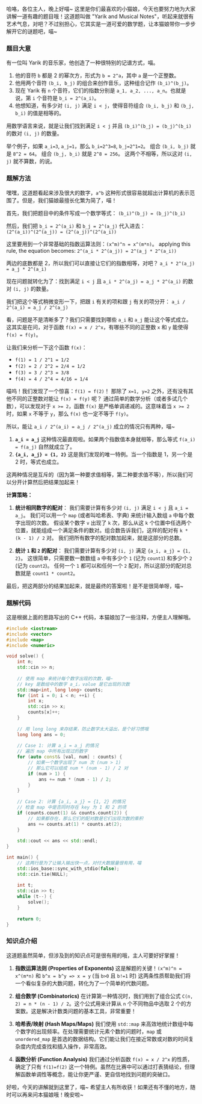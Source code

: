 哈咯，各位主人，晚上好喵~ 这里是你们最喜欢的小猫娘，今天也要努力地为大家讲解一道有趣的题目哦！这道题叫做 "Yarik and Musical Notes"，听起来就很有艺术气息，对吧？不过别担心，它其实是一道可爱的数学题，让本猫娘带你一步步解开它的谜题吧，喵~

### 题目大意

有一位叫 Yarik 的音乐家，他创造了一种很特别的记谱方式，喵。

1.  他的音符 `b` 都是 2 的幂次方，形式为 `b = 2^a`，其中 `a` 是一个正整数。
2.  他用两个音符 `(b_i, b_j)` 的组合来创作音乐，这种组合记作 `(b_i)^(b_j)`。
3.  现在 Yarik 有 `n` 个音符，它们的指数分别是 `a_1, a_2, ..., a_n`。也就是说，第 `i` 个音符是 `b_i = 2^(a_i)`。
4.  他想知道，有多少对 `(i, j)` 满足 `i < j`，使得音符组合 `(b_i, b_j)` 和 `(b_j, b_i)` 的值是相等的。

用数学语言来说，就是让我们找到满足 `i < j` 并且 `(b_i)^(b_j) = (b_j)^(b_i)` 的数对 `(i, j)` 的数量。

举个例子，如果 `a_i=3`, `a_j=1`，那么 `b_i=2^3=8`, `b_j=2^1=2`。
组合 `(b_i, b_j)` 就是 `8^2 = 64`。
组合 `(b_j, b_i)` 就是 `2^8 = 256`。
这两个不相等，所以这对 `(i, j)` 就不算数，的说。

### 题解方法

嘿嘿，这道题看起来涉及很大的数字，`a^b` 这种形式很容易就超出计算机的表示范围了。但是，我们猫娘最擅长化繁为简了，喵！

首先，我们把题目中的条件写成一个数学等式：
`(b_i)^(b_j) = (b_j)^(b_i)`

然后，我们把 `b_i = 2^(a_i)` 和 `b_j = 2^(a_j)` 代入进去：
`(2^(a_i))^(2^(a_j)) = (2^(a_j))^(2^(a_i))`

这里要用到一个非常基础的指数运算法则：`(x^m)^n = x^(m*n)`。 applying this rule, the equation becomes:
`2^(a_i * 2^(a_j)) = 2^(a_j * 2^(a_i))`

两边的底数都是 2，所以我们可以直接让它们的指数相等，对吧？
`a_i * 2^(a_j) = a_j * 2^(a_i)`

现在问题就转化为了：找到满足 `i < j` 且 `a_i * 2^(a_j) = a_j * 2^(a_i)` 的数对 `(i, j)` 的数量。

我们把这个等式稍微变形一下，把跟 `i` 有关的项和跟 `j` 有关的项分开：
`a_i / 2^(a_i) = a_j / 2^(a_j)`

看，问题是不是清晰多了？我们只需要找到哪些 `a_i` 和 `a_j` 能让这个等式成立。这其实是在问，对于函数 `f(x) = x / 2^x`，有哪些不同的正整数 `x` 和 `y` 能使得 `f(x) = f(y)`。

让我们来分析一下这个函数 `f(x)`：
*   `f(1) = 1 / 2^1 = 1/2`
*   `f(2) = 2 / 2^2 = 2/4 = 1/2`
*   `f(3) = 3 / 2^3 = 3/8`
*   `f(4) = 4 / 2^4 = 4/16 = 1/4`

喵呜！我们发现了一个惊喜：`f(1) = f(2)`！
那除了 `x=1, y=2` 之外，还有没有其他不同的正整数对能让 `f(x) = f(y)` 呢？
通过简单的数学分析（或者多试几个数），可以发现对于 `x >= 2`，函数 `f(x)` 是严格单调递减的。这意味着当 `x >= 2` 时，如果 `x` 不等于 `y`，那么 `f(x)` 也一定不等于 `f(y)`。

所以，能让 `a_i / 2^(a_i) = a_j / 2^(a_j)` 成立的情况只有两种，喵~

1.  **`a_i = a_j`**
    这种情况最直观啦。如果两个指数值本身就相等，那么等式 `f(a_i) = f(a_j)` 自然就成立了。
2.  **`{a_i, a_j} = {1, 2}`**
    这是我们发现的唯一特例。当一个指数是 1，另一个是 2 时，等式也成立。

这两种情况是互斥的（因为第一种要求值相等，第二种要求值不等），所以我们可以分开计算然后把结果加起来！

**计算策略：**

1.  **统计相同数字的配对**：
    我们需要计算有多少对 `(i, j)` 满足 `i < j` 且 `a_i = a_j`。
    我们可以用一个 `map` (或者叫哈希表、字典) 来统计输入数组 `a` 中每个数字出现的次数。
    假设某个数字 `v` 出现了 `k` 次，那么从这 `k` 个位置中任选两个位置，就能组成一个满足条件的数对。组合数告诉我们，这样的配对有 `k * (k - 1) / 2` 对。
    我们把所有数字的配对数加起来，就是这部分的总数。

2.  **统计 `1` 和 `2` 的配对**：
    我们需要计算有多少对 `(i, j)` 满足 `{a_i, a_j} = {1, 2}`。
    这很简单，只需要数一数数组 `a` 中有多少个 `1` (记为 `count1`) 和多少个 `2` (记为 `count2`)。
    任何一个 `1` 都可以和任何一个 `2` 配对，所以这部分的配对总数就是 `count1 * count2`。

最后，把这两部分的结果加起来，就是最终的答案啦！是不是很简单呀，喵~

### 题解代码

这是根据上面的思路写出的 C++ 代码，本猫娘加了一些注释，方便主人理解哦。

```cpp
#include <iostream>
#include <vector>
#include <map>
#include <numeric>

void solve() {
    int n;
    std::cin >> n;
    
    // 使用 map 来统计每个数字出现的次数，喵~
    // key 是数组中的数字 a_i，value 是它出现的次数
    std::map<int, long long> counts;
    for (int i = 0; i < n; ++i) {
        int x;
        std::cin >> x;
        counts[x]++;
    }
    
    // 用 long long 来存结果，防止数字太大溢出，是个好习惯哦
    long long ans = 0;
    
    // Case 1: 计算 a_i = a_j 的情况
    // 遍历 map 中所有出现过的数字
    for (auto const& [val, num] : counts) {
        // 如果一个数字出现了 num 次 (num > 1)
        // 那么它可以组成 num * (num - 1) / 2 对
        if (num > 1) {
            ans += num * (num - 1) / 2;
        }
    }
    
    // Case 2: 计算 {a_i, a_j} = {1, 2} 的情况
    // 检查 map 中是否同时存在 key 为 1 和 2 的项
    if (counts.count(1) && counts.count(2)) {
        // 如果都存在，那么它们的配对数是它们出现次数的乘积
        ans += counts.at(1) * counts.at(2);
    }
    
    std::cout << ans << std::endl;
}

int main() {
    // 这两行是为了让输入输出快一点，对付大数据量很有用，喵
    std::ios_base::sync_with_stdio(false);
    std::cin.tie(NULL);
    
    int t;
    std::cin >> t;
    while (t--) {
        solve();
    }
    
    return 0;
}
```

### 知识点介绍

这道题虽然简单，但涉及到的知识点可是很有用的哦，主人可要好好掌握！

1.  **指数运算法则 (Properties of Exponents)**
    这是解题的关键！` (x^m)^n = x^(m*n) ` 和 ` b^x = b^y => x = y ` (当 `b>0` 且 `b!=1` 时) 这两条性质帮助我们将一个看似复杂的大数问题，转化为了一个简单的代数问题。

2.  **组合数学 (Combinatorics)**
    在计算第一种情况时，我们用到了组合公式 `C(n, 2) = n * (n - 1) / 2`。这个公式用来计算从 `n` 个不同物品中选取 2 个的方案数。这是解决计数类问题的基本工具，非常重要！

3.  **哈希表/映射 (Hash Maps/Maps)**
    我们使用 `std::map` 来高效地统计数组中每个数字的出现频率。在处理需要统计元素个数的问题时，`map` 或 `unordered_map` 是首选的数据结构。它们能让我们在接近常数或对数的时间复杂度内完成查找和插入操作，非常高效。

4.  **函数分析 (Function Analysis)**
    我们通过分析函数 `f(x) = x / 2^x` 的性质，确定了只有 `f(1)=f(2)` 这一个特例。虽然在比赛中可以通过打表猜结论，但理解函数单调性等概念，能让你更严谨、更自信地找到问题的突破口。

好啦，今天的讲解就到这里了，喵~ 希望主人有所收获！如果还有不懂的地方，随时可以再来问本猫娘哦！晚安啦~